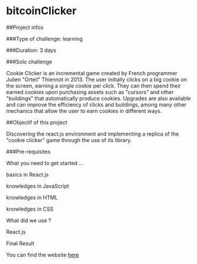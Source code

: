 # bitcoinClicker

##Project infos

###Type of challenge: learning

###Duration: 3 days

###Solo challenge


Cookie Clicker is an incremental game created by French programmer Julien "Orteil" Thiennot in 2013. The user initially clicks on a big cookie on the screen, earning a single cookie per click. They can then spend their earned cookies upon purchasing assets such as "cursors" and other "buildings" that automatically produce cookies. Upgrades are also available and can improve the efficiency of clicks and buildings, among many other mechanics that allow the user to earn cookies in different ways.


##Objectif of this project

Discovering the react.js environment and implementing a replica of the "cookie clicker" game through the use of its library.

###Pre-requisites

What you need to get started ...


basics in React.js

knowledges in JavaScript

knowledges in HTML

knowledges in CSS

What did we use ?

React.js

Final Result

You can find the website [here](https://maximenef.github.io/bitcoinClicker/)
